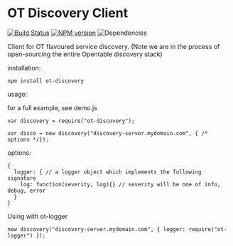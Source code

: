 # OT Discovery Client
[![Build Status](https://travis-ci.org/opentable/ot-discovery-nodejs.png?branch=master)](https://travis-ci.org/opentable/ot-discovery-nodejs) [![NPM version](https://badge.fury.io/js/ot-discovery.png)](http://badge.fury.io/js/ot-discovery) ![Dependencies](https://david-dm.org/opentable/ot-discovery-nodejs.png)

Client for OT flavoured service discovery. (Note we are in the process of open-sourcing the entire Opentable discovery stack)

installation:

```
npm install ot-discovery
```

usage:

for a full example, see demo.js

```
var discovery = require("ot-discovery");

var disco = new discovery("discovery-server.mydomain.com", { /* options */});
```

options:

```
{
  logger: { // a logger object which implements the following signature
    log: function(severity, log){} // severity will be one of info, debug, error
  }
}
```

Using with ot-logger

```
new discovery("discovery-server.mydomain.com", { logger: require("ot-logger") });
```
